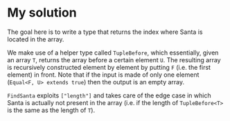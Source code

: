 # My solution

The goal here is to write a type that returns the index where Santa is located in the array.

We make use of a helper type called `TupleBefore`, which essentially, given an array `T`, returns the array before a certain element `U`. The resulting array is recursively constructed element by element by putting `F` (i.e. the first element) in front. Note that if the input is made of only one element (`Equal<F, U> extends true`) then the output is an empty array.

`FindSanta` exploits `["length"]` and takes care of the edge case in which Santa is actually not present in the array (i.e. if the length of `TupleBefore<T>` is the same as the length of `T`).
